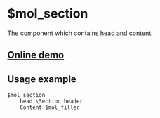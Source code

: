 # $mol_section

The component which contains head and content.

## [Online demo](http://eigenmethod.github.io/mol/#demo=mol_section)

## Usage example

```
$mol_section
	head \Section header
	Content $mol_filler
```
